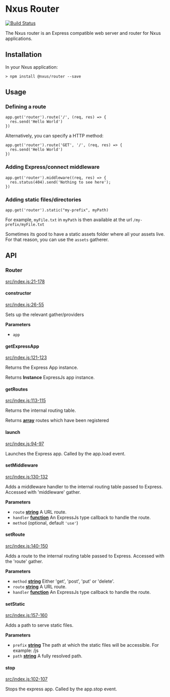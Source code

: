 # Nxus Router

[![Build Status](https://travis-ci.org/nxus/router.svg?branch=master)](https://travis-ci.org/nxus/router)

The Nxus router is an Express compatible web server and router for Nxus applications.

## Installation

In your Nxus application:

    > npm install @nxus/router --save

## Usage

### Defining a route

    app.get('router').route('/', (req, res) => {
      res.send('Hello World')
    })

Alternatively, you can specify a HTTP method:

    app.get('router').route('GET', '/', (req, res) => {
      res.send('Hello World')
    })

### Adding Express/connect middleware

    app.get('router').middleware((req, res) => {
      res.status(404).send('Nothing to see here');
    })

### Adding static files/directories

    app.get('router').static("my-prefix", myPath)

For example, `myFile.txt` in `myPath` is then available at the url `/my-prefix/myFile.txt`

Sometimes its good to have a static assets folder where all your assets live. For that reason, you can use the `assets` gatherer.

## API

### Router

[src/index.js:21-178](https://github.com/nxus/router/blob/aa386292dbd1ff1c11d669e1bb578bc8bc4b97d0/src/index.js#L21-L178 "Source code on GitHub")

#### constructor

[src/index.js:26-55](https://github.com/nxus/router/blob/aa386292dbd1ff1c11d669e1bb578bc8bc4b97d0/src/index.js#L26-L55 "Source code on GitHub")

Sets up the relevant gather/providers

**Parameters**

-   `app`  

#### getExpressApp

[src/index.js:121-123](https://github.com/nxus/router/blob/aa386292dbd1ff1c11d669e1bb578bc8bc4b97d0/src/index.js#L121-L123 "Source code on GitHub")

Returns the Express App instance.

Returns **Instance** ExpressJs app instance.

#### getRoutes

[src/index.js:113-115](https://github.com/nxus/router/blob/aa386292dbd1ff1c11d669e1bb578bc8bc4b97d0/src/index.js#L113-L115 "Source code on GitHub")

Returns the internal routing table.

Returns **[array](https://developer.mozilla.org/en-US/docs/Web/JavaScript/Reference/Global_Objects/Array)** routes which have been registered

#### launch

[src/index.js:94-97](https://github.com/nxus/router/blob/aa386292dbd1ff1c11d669e1bb578bc8bc4b97d0/src/index.js#L94-L97 "Source code on GitHub")

Launches the Express app. Called by the app.load event.

#### setMiddleware

[src/index.js:130-132](https://github.com/nxus/router/blob/aa386292dbd1ff1c11d669e1bb578bc8bc4b97d0/src/index.js#L130-L132 "Source code on GitHub")

Adds a middleware handler to the internal routing table passed to Express. Accessed with 'middleware' gather.

**Parameters**

-   `route` **[string](https://developer.mozilla.org/en-US/docs/Web/JavaScript/Reference/Global_Objects/String)** A URL route.
-   `handler` **[function](https://developer.mozilla.org/en-US/docs/Web/JavaScript/Reference/Statements/function)** An ExpressJs type callback to handle the route.
-   `method`   (optional, default `'use'`)

#### setRoute

[src/index.js:140-150](https://github.com/nxus/router/blob/aa386292dbd1ff1c11d669e1bb578bc8bc4b97d0/src/index.js#L140-L150 "Source code on GitHub")

Adds a route to the internal routing table passed to Express. Accessed with the 'route' gather.

**Parameters**

-   `method` **[string](https://developer.mozilla.org/en-US/docs/Web/JavaScript/Reference/Global_Objects/String)** Either 'get', 'post', 'put' or 'delete'.
-   `route` **[string](https://developer.mozilla.org/en-US/docs/Web/JavaScript/Reference/Global_Objects/String)** A URL route.
-   `handler` **[function](https://developer.mozilla.org/en-US/docs/Web/JavaScript/Reference/Statements/function)** An ExpressJs type callback to handle the route.

#### setStatic

[src/index.js:157-160](https://github.com/nxus/router/blob/aa386292dbd1ff1c11d669e1bb578bc8bc4b97d0/src/index.js#L157-L160 "Source code on GitHub")

Adds a path to serve static files.

**Parameters**

-   `prefix` **[string](https://developer.mozilla.org/en-US/docs/Web/JavaScript/Reference/Global_Objects/String)** The path at which the static files will be accessible. For example: /js
-   `path` **[string](https://developer.mozilla.org/en-US/docs/Web/JavaScript/Reference/Global_Objects/String)** A fully resolved path.

#### stop

[src/index.js:102-107](https://github.com/nxus/router/blob/aa386292dbd1ff1c11d669e1bb578bc8bc4b97d0/src/index.js#L102-L107 "Source code on GitHub")

Stops the express app. Called by the app.stop event.
